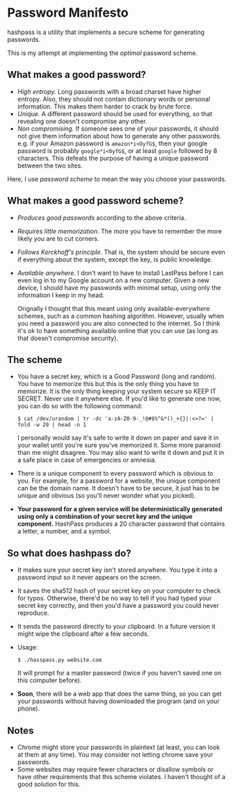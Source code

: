 # Password Manifesto
hashpass is a utility that implements a secure scheme for generating passwords.

This is my attempt at implementing the *optimal* password scheme.

## What makes a good password?
* *High entropy.* Long passwords with a broad charset have higher entropy. Also,
  they should not contain dictionary words or personal information. This makes
  them harder to crack by brute force.
* *Unique.* A different password should be used for everything, so that revealing
  one doesn't compromise any other.
* *Non compromising.* If someone sees one of your passwords, it should not give
  them information about how to generate any other passwords. e.g. if your Amazon
  password is `amazon*i<OyfG$`, then your google password is probably
  `google*i<0yfG$`, or at least `google` followed by 8 characters. This defeats
  the purpose of having a unique password between the two sites.

Here, I use *password scheme* to mean the way you choose your passwords.

## What makes a good password scheme?
* *Produces good passwords* according to the above criteria.
* *Requires little memorization.* The more you have to remember the more likely
  you are to cut corners.
* *Follows Kerckhoff's principle.* That is, the system should be secure even if
  everything about the system, except the key, is public knowledge.
* *Available anywhere.* I don't want to have to install LastPass before I can
  even log in to my Google account on a new computer. Given a new device, I should
  have my passwords with minimal setup, using only the information I keep in my head.

  Orignally I thought that this meant using only available-everywhere schemes, such
  as a common hashing algorithm. However, usually when you need a password you are also
  connected to the internet. So I think it's ok to have something available online
  that you can use (as long as that doesn't compromise security).

## The scheme
* You have a secret key, which is a Good Password (long and random). You have
  to memorize this but this is the only thing you have to memorize. It is the
  only thing keeping your system secure so KEEP IT SECRET. Never use it anywhere
  else. If you'd like to generate one now, you can do so with the following
  command:

  ```
  $ cat /dev/urandom | tr -dc 'a-zA-Z0-9-_!@#$%^&*()_+{}|:<>?=' | fold -w 20 | head -n 1
  ```

  I personally would say it's safe to write it down on paper and save it in your
  wallet until you're sure you've memorized it. Some more paranoid than me might
  disagree. You may also want to write it down and put it in a safe place in case
  of emergencies or amnesia.
* There is a unique component to every password which is obvious to you. For
  example, for a password for a website, the unique component can be the domain
  name. It doesn't have to be secure, it just has to be unique and obvious (so
  you'll never wonder what you picked).
* **Your password for a given service will be deterministically generated using only
  a combination of your secret key and the unique component.** HashPass produces a
  20 character password that contains a letter, a number, and a symbol.

## So what does hashpass do?
* It makes sure your secret key isn't stored anywhere. You type it into a
  password input so it never appears on the screen.
* It saves the sha512 hash of your secret key on your computer to check for
  typos. Otherwise, there'd be no way to tell if you had typed your secret key
  correctly, and then you'd have a password you could never reproduce.
* It sends the password directly to your clipboard. In a future version it might
  wipe the clipboard after a few seconds.
* Usage:

  ```$ ./hasspass.py website.com```

  It will prompt for a master password
  (twice if you haven't saved one on this computer before).
* **Soon**, there will be a web app that does the same thing, so you can get
  your passwords without having downloaded the program (and on your phone).

## Notes
* Chrome might store your passwords in plaintext (at least, you can look at them at any time).
  You may consider not letting chrome save your passwords.
* Some websites may require fewer characters or disallow symbols or have other requirements
  that this scheme violates. I haven't thought of a good solution for this.
